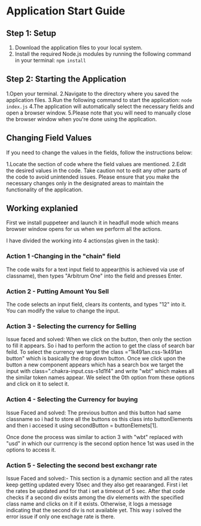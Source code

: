 # Application Start Guide

## Step 1: Setup

1. Download the application files to your local system.
2. Install the required Node.js modules by running the following command in your terminal: ```npm install```
## Step 2: Starting the Application
1.Open your terminal.
2.Navigate to the directory where you saved the application files.
3.Run the following command to start the application: ```node index.js```
4.The application will automatically select the necessary fields and open a browser window.
5.Please note that you will need to manually close the browser window when you're done using the application.

## Changing Field Values
If you need to change the values in the fields, follow the instructions below:

1.Locate the section of code where the field values are mentioned.
2.Edit the desired values in the code.
Take caution not to edit any other parts of the code to avoid unintended issues.
Please ensure that you make the necessary changes only in the designated areas to maintain the functionality of the application.

## Working explanied 
First we install puppeteer and launch it in headfull mode which means browser window opens for us when we perform all the actions.

I have divided the working into 4 actions(as given in the task):

### Action 1 -Changing in the "chain" field
The code waits for a text input field to appear(this is achieved via use of classname), then types "Arbitrum One" into the field and presses Enter.

### Action 2 - Putting Amount You Sell
The code selects an input field, clears its contents, and types "12" into it. You can modify the value to change the input.

### Action 3 - Selecting the currency for Selling
Issue faced and solved: When we click on the button, then only the section to fill it appears. So i had to perform the action to get the class of search bar feild.
To select the currency we target the class ="1k491an.css-1k491an button"  which is basically the drop down button. Once we click upon the button a new component appears which has a search box we target the input with class=".chakra-input.css-s1d1f4" and write "wbt" which makes all the similar token names appear. We select the 0th option from these options and click on it to select it.

### Action 4 - Selecting the Currency for buying
Issue Faced and solved: The previous button and this button had same classname so i had to store all the buttons os this class into buttonElements and then i accesed it using secondButton = buttonElemets[1].

Once done the process was similar to action 3 with "wbt" replaced with "usd" in which our currrency is the second option hence 1st was used in the options to access it.

### Action 5 - Selecting the second best exchangr rate
Issue Faced and solved:- This section is a dynamic section and all the rates keep getting updated every 10sec and they also get reaaranged. First i let the rates be updated and for that i set a timeout of 5 sec. After that  code checks if a second div exists among the div elements with the specified class name and clicks on it if it exists. Otherwise, it logs a message indicating that the second div is not available yet.
This way i solved the error issue if only one exchage rate is there.


